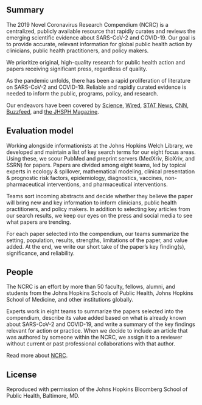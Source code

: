 ## Summary

The 2019 Novel Coronavirus Research Compendium (NCRC) is a centralized, publicly available resource that rapidly curates and reviews the emerging scientific evidence about SARS-CoV-2 and COVID-19. Our goal is to provide accurate, relevant information for global public health action by clinicians, public health practitioners, and policy makers.

We prioritize original, high-quality research for public health action and papers receiving significant press, regardless of quality.

As the pandemic unfolds, there has been a rapid proliferation of literature on SARS-CoV-2 and COVID-19. Reliable and rapidly curated evidence is needed to inform the public, programs, policy, and research.

Our endeavors have been covered by [Science](https://www.sciencemag.org/news/2020/05/scientists-are-drowning-covid-19-papers-can-new-tools-keep-them-afloat), [Wired](https://www.wired.com/story/how-to-read-covid-19-research-and-actually-understand-it/), [STAT News](https://www.statnews.com/2020/06/29/new-journal-vet-covid-19-preprints/), [CNN](https://www.cnn.com/2020/06/27/health/science-by-press-release-gupta/index.html), [Buzzfeed](https://www.buzzfeednews.com/article/peteraldhous/mario-molina-coronavirus-face-masks-pnas), and [the JHSPH Magazine](https://magazine.jhsph.edu/2020/preprints-and-pandemic-quality-control-high-speed-science).

## Evaluation model

Working alongside informationists at the Johns Hopkins Welch Library, we developed and maintain a list of key search terms for our eight focus areas. Using these, we scour PubMed and preprint servers (MedXriv, BioXriv, and SSRN) for papers. Papers are divided among eight teams, led by topical experts in ecology &amp; spillover, mathematical modeling, clinical presentation &amp; prognostic risk factors, epidemiology, diagnostics, vaccines, non-pharmaceutical interventions, and pharmaceutical interventions.

Teams sort incoming abstracts and decide whether they believe the paper will bring new and key information to inform clinicians, public health practitioners, and policy makers. In addition to selecting key articles from our search results, we keep our eyes on the press and social media to see what papers are trending.

For each paper selected into the compendium, our teams summarize the setting, population, results, strengths, limitations of the paper, and value added. At the end, we write our short take of the paper’s key finding(s), significance, and reliability.

## People
The NCRC is an effort by more than 50 faculty, fellows, alumni, and students from the Johns Hopkins Schools of Public Health, Johns Hopkins School of Medicine, and other institutions globally.

Experts work in eight teams to summarize the papers selected into the compendium, describe its value added based on what is already known about SARS-CoV-2 and COVID-19, and write a summary of the key findings relevant for action or practice. When we decide to include an article that was authored by someone within the NCRC, we assign it to a reviewer without current or past professional collaborations with that author.

Read more about [NCRC](https://ncrc.jhsph.edu/who-we-are/).

## License

Reproduced with permission of the Johns Hopkins Bloomberg School of Public Health, Baltimore, MD.
